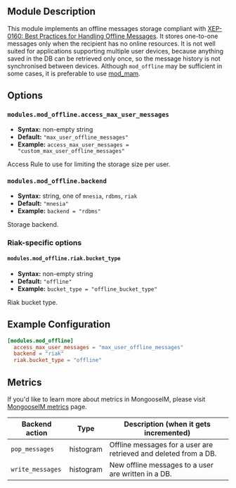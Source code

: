 ## Module Description

This module implements an offline messages storage compliant with [XEP-0160: Best Practices for Handling Offline Messages](http://xmpp.org/extensions/xep-0160.html). 
It stores one-to-one messages only when the recipient has no online resources. 
It is not well suited for applications supporting multiple user devices, because anything saved in the DB can be retrieved only once, so the message history is not synchronised between devices. 
Although `mod_offline` may be sufficient in some cases, it is preferable to use [mod_mam](mod_mam.md).

## Options

### `modules.mod_offline.access_max_user_messages`
 * **Syntax:** non-empty string
 * **Default:** `"max_user_offline_messages"`
 * **Example:** `access_max_user_messages = "custom_max_user_offline_messages"`
 
 Access Rule to use for limiting the storage size per user.
 
### `modules.mod_offline.backend`
 * **Syntax:** string, one of `mnesia`, `rdbms`, `riak`
 * **Default:** `"mnesia"`
 * **Example:** `backend = "rdbms"`

 Storage backend.

### Riak-specific options

#### `modules.mod_offline.riak.bucket_type`
 * **Syntax:** non-empty string
 * **Default:** `"offline"`
 * **Example:** `bucket_type = "offline_bucket_type"`

Riak bucket type.

## Example Configuration

```toml
[modules.mod_offline]
  access_max_user_messages = "max_user_offline_messages"
  backend = "riak"
  riak.bucket_type = "offline"
```

## Metrics

If you'd like to learn more about metrics in MongooseIM, please visit [MongooseIM metrics](../operation-and-maintenance/MongooseIM-metrics.md) page.

| Backend action | Type | Description (when it gets incremented) |
| ---- | ---- | -------------------------------------- |
| `pop_messages` | histogram | Offline messages for a user are retrieved and deleted from a DB. |
| `write_messages` | histogram | New offline messages to a user are written in a DB. |
